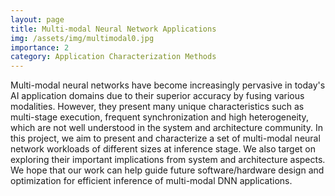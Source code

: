 ```yaml
---
layout: page
title: Multi-modal Neural Network Applications
img: /assets/img/multimodal0.jpg
importance: 2
category: Application Characterization Methods
---
```

Multi-modal neural networks have become increasingly pervasive in today's AI application domains due to their superior accuracy by fusing various modalities. However, they present many unique characteristics such as multi-stage execution, frequent synchronization and high heterogeneity, which are not well understood in the system and architecture community. In this project, we aim to present and characterize a set of multi-modal neural network workloads of different sizes at inference stage. We also target on exploring their important implications from system and architecture aspects. We hope that our work can help guide future software/hardware
design and optimization for efficient inference of multi-modal DNN applications.

<!-- <div class="row">
    <div class="col-sm mt-3 mt-md-0">
        <img class="img-fluid rounded z-depth-1" src="{{ '/assets/img/1.jpg' | relative_url }}" alt="" title="example image"/>
    </div>
    <div class="col-sm mt-3 mt-md-0">
        <img class="img-fluid rounded z-depth-1" src="{{ '/assets/img/3.jpg' | relative_url }}" alt="" title="example image"/>
    </div>
    <div class="col-sm mt-3 mt-md-0">
        <img class="img-fluid rounded z-depth-1" src="{{ '/assets/img/5.jpg' | relative_url }}" alt="" title="example image"/>
    </div>
</div>
<div class="caption"> -->



<!-- </div>
<div class="row">
    <div class="col-sm mt-2 mt-md-0">
        <img class="img-fluid rounded z-depth-1" src="{{ '/assets/img/mmbench.jpg' | relative_url }}" alt="" title="example image"/>
    </div>
</div>
<div class="caption">
    Profile pipeline in MMbench.
</div>

These power-oriented attacks impel us to think about how APDCs can maintain their benefits in a potentially insecure operating environment. To defend against power-oriented attacks, I propose to optimize traditional power management frameworks with cross-layer designs, such as orchestrating network balancers and power managers to prevent DOPE attack. -->
